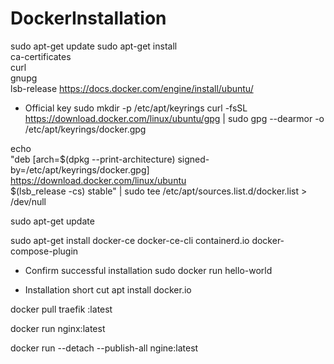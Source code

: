 # DockerInstallation
sudo apt-get update
sudo apt-get install \
    ca-certificates \
    curl \
    gnupg \
    lsb-release
https://docs.docker.com/engine/install/ubuntu/

- Official key
sudo mkdir -p /etc/apt/keyrings
 curl -fsSL https://download.docker.com/linux/ubuntu/gpg | sudo gpg --dearmor -o /etc/apt/keyrings/docker.gpg
 
 echo \
  "deb [arch=$(dpkg --print-architecture) signed-by=/etc/apt/keyrings/docker.gpg] https://download.docker.com/linux/ubuntu \
  $(lsb_release -cs) stable" | sudo tee /etc/apt/sources.list.d/docker.list > /dev/null
  
  sudo apt-get update
  
  sudo apt-get install docker-ce docker-ce-cli containerd.io docker-compose-plugin
  
 - Confirm successful installation
 sudo docker run hello-world


- Installation short cut
apt install docker.io

docker pull traefik
:latest

docker run nginx:latest

docker run --detach --publish-all ngine:latest
